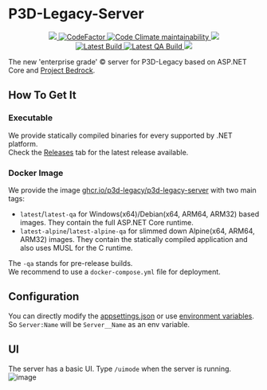 # P3D-Legacy-Server
<p align="center">
  <a href="https://github.com/P3D-Legacy/P3D-Legacy-Server" alt="Lines Of Code">
    <img src="https://tokei.rs/b1/github/P3D-Legacy/P3D-Legacy-Server?category=code" />
  </a>
  <a href="https://www.codefactor.io/repository/github/p3d-legacy/p3d-legacy-server">
    <img src="https://www.codefactor.io/repository/github/p3d-legacy/p3d-legacy-server/badge" alt="CodeFactor" />
  </a>
  <a href="https://codeclimate.com/github/P3D-Legacy/P3D-Legacy-Server/maintainability">
    <img alt="Code Climate maintainability" src="https://img.shields.io/codeclimate/maintainability-percentage/P3D-Legacy/P3D-Legacy-Server">
  </a>
  <a href="https://p3d-legacy.github.io/P3D-Legacy-Server/index.html" alt="Documentation">
    <img src="https://img.shields.io/badge/Documentation-%F0%9F%94%8D-blue?style=flat" />
  </a>
  </br>
  <a href="https://github.com/P3D-Legacy/P3D-Legacy-Server/actions/workflows/docker-publish.yml">
    <img alt="Latest Build" src="https://img.shields.io/github/workflow/status/P3D-Legacy/P3D-Legacy-Server/Publish%20Docker%20Image%20on%20Release">
  </a>
  <a href="https://github.com/P3D-Legacy/P3D-Legacy-Server/actions/workflows/docker-publish-qa.yml">
    <img alt="Latest QA Build" src="https://img.shields.io/github/workflow/status/P3D-Legacy/P3D-Legacy-Server/Publish%20Docker%20Image%20on%20Commit">
  </a>
  <a href="https://codecov.io/gh/P3D-Legacy/P3D-Legacy-Server">
    <img src="https://codecov.io/gh/P3D-Legacy/P3D-Legacy-Server/branch/master/graph/badge.svg" />
  </a>
</p>

The new 'enterprise grade' © server for P3D-Legacy based on ASP.NET Core and 
[Project Bedrock](https://github.com/davidfowl/BedrockFramework).

## How To Get It
### Executable
We provide statically compiled binaries for every supported by .NET platform.  
Check the [Releases](https://github.com/P3D-Legacy/P3D-Legacy-Server/releases/latest)
tab for the latest release available.

### Docker Image
We provide the image [ghcr.io/p3d-legacy/p3d-legacy-server](https://github.com/P3D-Legacy/P3D-Legacy-Server/pkgs/container/p3d-legacy-server) 
with two main tags:  
* `latest`/`latest-qa` for Windows(x64)/Debian(x64, ARM64, ARM32) based images.
They contain the full ASP.NET Core runtime.  
* `latest-alpine`/`latest-alpine-qa` for slimmed down Alpine(x64, ARM64, ARM32) images.
They contain the statically compiled application and also uses MUSL for the C runtime.  

The `-qa` stands for pre-release builds.  
We recommend to use a `docker-compose.yml` file for deployment.

## Configuration
You can directly modify the
[appsettings.json](https://github.com/P3D-Legacy/P3D-Legacy-Server/blob/master/src/P3D.Legacy.Server/appsettings.json)
or use
[environment variables](https://docs.microsoft.com/en-us/aspnet/core/fundamentals/configuration/?view=aspnetcore-5.0#naming-of-environment-variables-1).
So `Server:Name` will be `Server__Name` as an env variable.

## UI
The server has a basic UI. Type `/uimode` when the server is running.
![image](https://media.discordapp.net/attachments/422092475163869201/972552577189294141/unknown.png?width=800&height=428)

